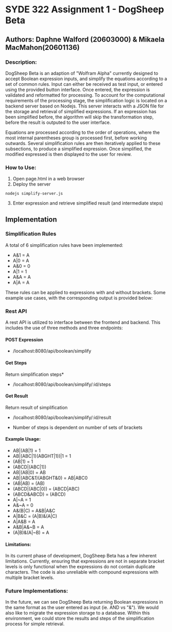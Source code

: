 # SYDE 322 Assignment 1 - DogSheep Beta
## Authors: Daphne Walford (20603000) & Mikaela MacMahon(20601136)


### Description:
DogSheep Beta is an adaption of "Wolfram Alpha" currently designed to accept Boolean expression inputs, and simplify the equations according to a set of common rules. Input can either be received as test input, or entered using the provided button interface. Once entered, the expression is validated and reformatted for processing. To account for the computational requirements of the processing stage, the simplification logic is located on a backend server based on Nodejs. This server interacts with a JSON file for the storage and retrieval of simplified expressions. If an expression has been simplified before, the algorithm will skip the transformation step, before the result is outputed to the user interface.

Equations are processed according to the order of operations, where the most internal parentheses group is processed first, before working outwards. Several simplification rules are then iteratively applied to these subsections, to produce a simplified expression. Once simplified, the modified expressed is then displayed to the user for review. 

### How to Use:
1. Open page.html in a web browser
2. Deploy the server
```
nodejs simplify-server.js
```
3. Enter expression and retrieve simplified result (and intermediate steps)

## Implementation

### Simplification Rules
A total of 6 simplification rules have been implemented:
* A&1 = A
* A|0 = A
* A&0 = 0
* A|1 = 1
* A&A = A
* A|A = A

These rules can be applied to expressions with and without brackets. Some example use cases, with the corresponding output is provided below:

### Rest API
A rest API is utilized to interface between the frontend and backend. This includes the use of three methods and three endpoints:
#### POST Expression
 - /localhost:8080/api/boolean/simplify
#### Get Steps 
Return simplification steps*
- /localhost:8080/api/boolean/simplify/:id/steps
#### Get Result
Return result of simplification
- /localhost:8080/api/boolean/simplify/:id/result

* Number of steps is dependent on number of sets of brackets

#### Example Usage:
* AB|(AB|1) = 1
* AB|(ABC|1)(ABGHT|1))|1 = 1
* (AB|1) = 1
* (ABCD|(ABC|1))
* AB|(AB|0) = AB
* AB|(ABC&1)(ABGHT&0) = AB|ABC0 
* (AB|AB) = (AB)
* (ABCD|(ABC|0)) = (ABCD|ABC)
* (ABCD&ABCD) = (ABCD)
* A|~A = 1	
* A&~A = 0	
* A&(B|C) = A&B|A&C
* A|B&C = (A|B)&(A|C)	
* A|A&B = A	
* A&B|A&~B = A
* (A|B)&(A|~B) = A

#### Limitations:
In its current phase of development, DogSheep Beta has a few inherent limitations. Currently, ensuring that expressions are not in separate bracket levels is only functional when the expressions do not contain duplicate characters. The code is also unreliable with compound expressions with multiple bracket levels.

### Future Implementations:
In the future, we can see DogSheep Beta returning Boolean expressions in the same format as the user entered as input (ie. AND vs "&"). We would also like to migrate the expression storage to a database. Within this environment, we could store the results and steps of the simplification process for simple retrieval.


